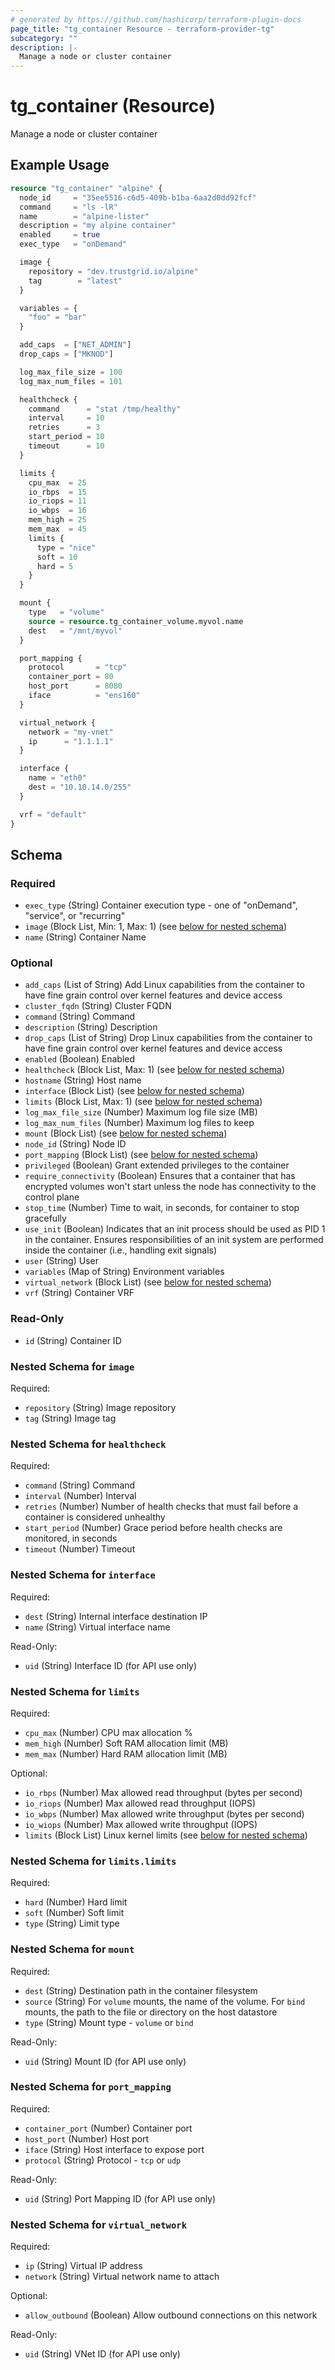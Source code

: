 ```yaml
---
# generated by https://github.com/hashicorp/terraform-plugin-docs
page_title: "tg_container Resource - terraform-provider-tg"
subcategory: ""
description: |-
  Manage a node or cluster container
---
```


# tg_container (Resource)

Manage a node or cluster container

## Example Usage

```terraform
resource "tg_container" "alpine" {
  node_id     = "35ee5516-c6d5-409b-b1ba-6aa2d0dd92fcf"
  command     = "ls -lR"
  name        = "alpine-lister"
  description = "my alpine container"
  enabled     = true
  exec_type   = "onDemand"

  image {
    repository = "dev.trustgrid.io/alpine"
    tag        = "latest"
  }

  variables = {
    "foo" = "bar"
  }

  add_caps  = ["NET_ADMIN"]
  drop_caps = ["MKNOD"]

  log_max_file_size = 100
  log_max_num_files = 101

  healthcheck {
    command      = "stat /tmp/healthy"
    interval     = 10
    retries      = 3
    start_period = 10
    timeout      = 10
  }

  limits {
    cpu_max  = 25
    io_rbps  = 15
    io_riops = 11
    io_wbps  = 16
    mem_high = 25
    mem_max  = 45
    limits {
      type = "nice"
      soft = 10
      hard = 5
    }
  }

  mount {
    type   = "volume"
    source = resource.tg_container_volume.myvol.name
    dest   = "/mnt/myvol"
  }

  port_mapping {
    protocol       = "tcp"
    container_port = 80
    host_port      = 8080
    iface          = "ens160"
  }

  virtual_network {
    network = "my-vnet"
    ip      = "1.1.1.1"
  }

  interface {
    name = "eth0"
    dest = "10.10.14.0/255"
  }

  vrf = "default"
}
```

<!-- schema generated by tfplugindocs -->
## Schema

### Required

- `exec_type` (String) Container execution type - one of "onDemand", "service", or "recurring"
- `image` (Block List, Min: 1, Max: 1) (see [below for nested schema](#nestedblock--image))
- `name` (String) Container Name

### Optional

- `add_caps` (List of String) Add Linux capabilities from the container to have fine grain control over kernel features and device access
- `cluster_fqdn` (String) Cluster FQDN
- `command` (String) Command
- `description` (String) Description
- `drop_caps` (List of String) Drop Linux capabilities from the container to have fine grain control over kernel features and device access
- `enabled` (Boolean) Enabled
- `healthcheck` (Block List, Max: 1) (see [below for nested schema](#nestedblock--healthcheck))
- `hostname` (String) Host name
- `interface` (Block List) (see [below for nested schema](#nestedblock--interface))
- `limits` (Block List, Max: 1) (see [below for nested schema](#nestedblock--limits))
- `log_max_file_size` (Number) Maximum log file size (MB)
- `log_max_num_files` (Number) Maximum log files to keep
- `mount` (Block List) (see [below for nested schema](#nestedblock--mount))
- `node_id` (String) Node ID
- `port_mapping` (Block List) (see [below for nested schema](#nestedblock--port_mapping))
- `privileged` (Boolean) Grant extended privileges to the container
- `require_connectivity` (Boolean) Ensures that a container that has encrypted volumes won't start unless the node has connectivity to the control plane
- `stop_time` (Number) Time to wait, in seconds, for container to stop gracefully
- `use_init` (Boolean) Indicates that an init process should be used as PID 1 in the container. Ensures responsibilities of an init system are performed inside the container (i.e., handling exit signals)
- `user` (String) User
- `variables` (Map of String) Environment variables
- `virtual_network` (Block List) (see [below for nested schema](#nestedblock--virtual_network))
- `vrf` (String) Container VRF

### Read-Only

- `id` (String) Container ID

<a id="nestedblock--image"></a>
### Nested Schema for `image`

Required:

- `repository` (String) Image repository
- `tag` (String) Image tag


<a id="nestedblock--healthcheck"></a>
### Nested Schema for `healthcheck`

Required:

- `command` (String) Command
- `interval` (Number) Interval
- `retries` (Number) Number of health checks that must fail before a container is considered unhealthy
- `start_period` (Number) Grace period before health checks are monitored, in seconds
- `timeout` (Number) Timeout


<a id="nestedblock--interface"></a>
### Nested Schema for `interface`

Required:

- `dest` (String) Internal interface destination IP
- `name` (String) Virtual interface name

Read-Only:

- `uid` (String) Interface ID (for API use only)


<a id="nestedblock--limits"></a>
### Nested Schema for `limits`

Required:

- `cpu_max` (Number) CPU max allocation %
- `mem_high` (Number) Soft RAM allocation limit (MB)
- `mem_max` (Number) Hard RAM allocation limit (MB)

Optional:

- `io_rbps` (Number) Max allowed read throughput (bytes per second)
- `io_riops` (Number) Max allowed read throughput (IOPS)
- `io_wbps` (Number) Max allowed write throughput (bytes per second)
- `io_wiops` (Number) Max allowed write throughput (IOPS)
- `limits` (Block List) Linux kernel limits (see [below for nested schema](#nestedblock--limits--limits))

<a id="nestedblock--limits--limits"></a>
### Nested Schema for `limits.limits`

Required:

- `hard` (Number) Hard limit
- `soft` (Number) Soft limit
- `type` (String) Limit type



<a id="nestedblock--mount"></a>
### Nested Schema for `mount`

Required:

- `dest` (String) Destination path in the container filesystem
- `source` (String) For `volume` mounts, the name of the volume. For `bind` mounts, the path to the file or directory on the host datastore
- `type` (String) Mount type - `volume` or `bind`

Read-Only:

- `uid` (String) Mount ID (for API use only)


<a id="nestedblock--port_mapping"></a>
### Nested Schema for `port_mapping`

Required:

- `container_port` (Number) Container port
- `host_port` (Number) Host port
- `iface` (String) Host interface to expose port
- `protocol` (String) Protocol - `tcp` or `udp`

Read-Only:

- `uid` (String) Port Mapping ID (for API use only)


<a id="nestedblock--virtual_network"></a>
### Nested Schema for `virtual_network`

Required:

- `ip` (String) Virtual IP address
- `network` (String) Virtual network name to attach

Optional:

- `allow_outbound` (Boolean) Allow outbound connections on this network

Read-Only:

- `uid` (String) VNet ID (for API use only)
